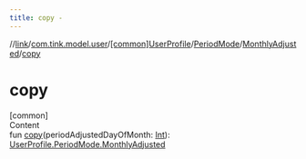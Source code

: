 ```yaml
---
title: copy -
---
```

//[link](../../../../index.md)/[com.tink.model.user](../../../index.md)/[[common]UserProfile](../../index.md)/[PeriodMode](../index.md)/[MonthlyAdjusted](index.md)/[copy](copy.md)



# copy  
[common]  
Content  
fun [copy](copy.md)(periodAdjustedDayOfMonth: [Int](https://kotlinlang.org/api/latest/jvm/stdlib/kotlin/-int/index.html)): [UserProfile.PeriodMode.MonthlyAdjusted](index.md)  



